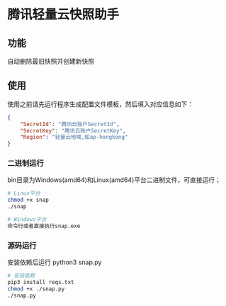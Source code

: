 # 腾讯轻量云快照助手

## 功能 
自动删除最旧快照并创建新快照

## 使用
使用之前请先运行程序生成配置文件模板，然后填入对应信息如下：
```json
{
	"SecretId": "腾讯云账户SecretId",
	"SecretKey": "腾讯云账户SecretKey",
	"Region": "轻量云地域,如ap-hongkong"
}
```
### 二进制运行
bin目录为Windows(amd64)和Linux(amd64)平台二进制文件，可直接运行；
```bash
# Linux平台
chmod +x snap
./snap

# Windows平台
命令行或者直接执行snap.exe
```

### 源码运行
安装依赖后运行 python3 snap.py
```bash
# 安装依赖
pip3 install reqs.txt
chmod +x ./snap.py
./snap.py
```
